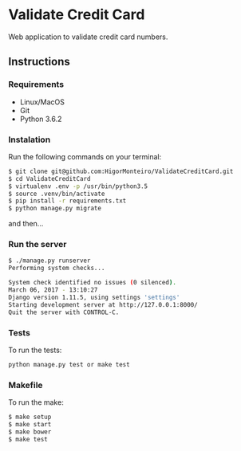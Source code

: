 # Validate Credit Card #

Web application to validate credit card numbers.


## Instructions

### Requirements

- Linux/MacOS
- Git
- Python 3.6.2

### Instalation

Run the following commands on your terminal:

```bash
$ git clone git@github.com:HigorMonteiro/ValidateCreditCard.git
$ cd ValidateCreditCard
$ virtualenv .env -p /usr/bin/python3.5
$ source .venv/bin/activate
$ pip install -r requirements.txt
$ python manage.py migrate
```

and then...

### Run the server

```bash
$ ./manage.py runserver
Performing system checks...

System check identified no issues (0 silenced).
March 06, 2017 - 13:10:27
Django version 1.11.5, using settings 'settings'
Starting development server at http://127.0.0.1:8000/
Quit the server with CONTROL-C.
```

### Tests

To run the tests:

```bash
python manage.py test or make test
```
### Makefile

To run the make:

```bash
$ make setup
$ make start
$ make bower
$ make test

```
